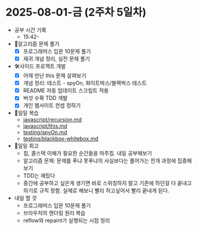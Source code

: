 # 2025-08-01-금 (2주차 5일차)

- 공부 시간 기록
  - 15:42-
- 🧠알고리즘 문제 풀기
  - [x] 프로그래머스 입문 10문제 풀기
  - [x] 재귀 개념 정리, 실전 문제 풀기
- 🛠️사이드 프로젝트 개발
  - [x] 어제 만난 this 문제 살펴보기
  - [x] 개념 정리: 테스트 - spyOn, 화이트박스/블랙박스 테스트
  - [x] README 자동 업데이트 스크립트 적용
  - [x] 버섯 수확 TDD 개발
  - [x] 개인 웹사이트 컨셉 정하기
- 🔄일일 복습
  - [javascript/recursion.md](/javascript/recursion.md)
  - [javascript/this.md](/javascript/this.md)
  - [testing/spyOn.md](/testing/spyOn.md)
  - [testing/blackbox-whitebox.md](/testing/blackbox-whitebox.md)
- 🔄일일 회고
  - 힙, 콜스택 이해가 필요한 순간들을 마주침. 내일 공부해보기
  - 알고리즘 문제: 문제를 푸냐 못푸냐의 사실보다는 풀어가는 전개 과정에 집중해보기
  - TDD는 재밌다
  - 중간에 공부하고 싶은게 생기면 바로 스위칭하지 말고 기존에 하던걸 다 끝내고 하기로 규칙 정함. 실제로 해보니 빨리 하고싶어서 빨리 끝내게 된다.
- 내일 할 것
  - 프로그래머스 입문 10문제 풀기
  - 브라우저의 렌더링 원리 복습
  - reflow와 repaint가 실행되는 시점 정리
